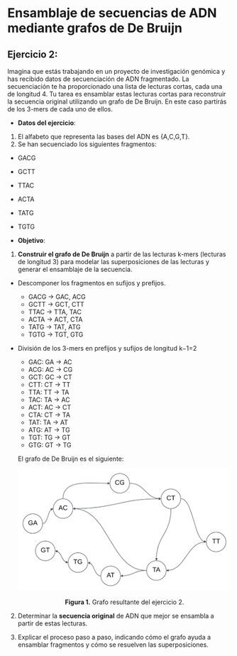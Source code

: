 # Ensamblaje de secuencias de ADN mediante grafos de De Bruijn 

## Ejercicio 2: 

Imagina que estás trabajando en un proyecto de investigación genómica y has recibido datos de  secuenciación de ADN fragmentado. La secuenciación te ha proporcionado una lista de lecturas cortas, cada una de longitud 4. Tu tarea es ensamblar estas lecturas cortas para reconstruir la  secuencia original utilizando un grafo de De Bruijn. En este caso partirás de los 3-mers de cada uno de ellos.

- **Datos del ejercicio**:
1. El alfabeto que representa las bases del ADN es {A,C,G,T}. 
2. Se han secuenciado los siguientes fragmentos: 
- GACG
- GCTT
- TTAC
- ACTA
- TATG
- TGTG

- **Objetivo**: 
1. **Construir el grafo de De Bruijn** a partir de las lecturas k-mers (lecturas de longitud 3) para modelar las superposiciones de las lecturas y generar el ensamblaje de la secuencia.

- Descomponer los fragmentos en sufijos y prefijos.
  - GACG -> GAC, ACG
  - GCTT -> GCT, CTT
  - TTAC -> TTA, TAC
  - ACTA -> ACT, CTA
  - TATG -> TAT, ATG
  - TGTG -> TGT, GTG

- División de los 3-mers en prefijos y sufijos de longitud k−1=2
  - GAC: GA -> AC
  - ACG: AC -> CG
  - GCT: GC -> CT
  - CTT: CT -> TT
  - TTA: TT -> TA
  - TAC: TA -> AC
  - ACT: AC -> CT
  - CTA: CT -> TA
  - TAT: TA -> AT
  - ATG: AT -> TG
  - TGT: TG -> GT
  - GTG: GT -> TG
 
  El grafo de De Bruijn es el siguiente:

  <div align="center">
  <img src="grafo_2.png" alt="Grafo Ej 2" width=700 />
    <p><strong>Figura 1.</strong> Grafo resultante del ejercicio 2.</p> 
</div>



2. Determinar la **secuencia original** de ADN que mejor se ensambla a partir de estas lecturas.
  
3. Explicar el proceso paso a paso, indicando cómo el grafo ayuda a ensamblar fragmentos y cómo se resuelven las superposiciones.
